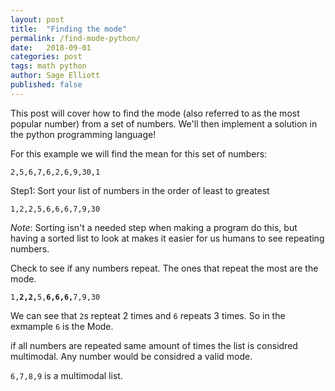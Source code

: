 ```yaml
---
layout: post
title:  "Finding the mode"
permalink: /find-mode-python/
date:   2018-09-01
categories: post
tags: math python
author: Sage Elliott
published: false
---
```


This post will cover how to find the mode (also referred to as the most popular number) from a set of numbers. We'll then implement a solution in the python programming language!

For this example we will find the mean for this set of numbers: 

`2,5,6,7,6,2,6,9,30,1` 


Step1: Sort your list of numbers in the order of least to greatest

`1,2,2,5,6,6,6,7,9,30`

*Note*: Sorting isn't a needed step when making a program do this, but having a sorted list to look at makes it easier for us humans to see repeating numbers.

Check to see if any numbers repeat. The ones that repeat the most are the mode.

`1,`**`2,2,`**`5,`**`6,6,6,`**`7,9,30`

We can see that `2`s repteat 2 times and `6` repeats 3 times. So in the exmample `6` is the Mode.

if all numbers are repeated same amount of times the list is considred multimodal. Any number would be considred a valid mode. 

`6,7,8,9` is a multimodal list. 






